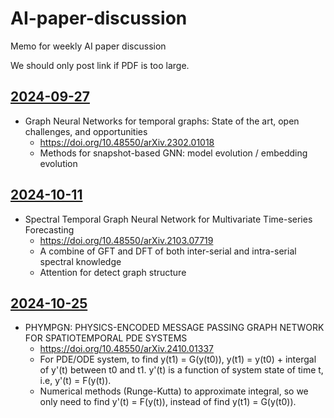 # AI-paper-discussion
Memo for weekly AI paper discussion

We should only post link if PDF is too large.

## [2024-09-27](2024-09-27)
- Graph Neural Networks for temporal graphs: State of the art, open challenges, and opportunities
    - https://doi.org/10.48550/arXiv.2302.01018
    - Methods for snapshot-based GNN: model evolution / embedding evolution



## [2024-10-11](2024-10-11)
- Spectral Temporal Graph Neural Network for Multivariate Time-series Forecasting
    - https://doi.org/10.48550/arXiv.2103.07719
    - A combine of GFT and DFT of both inter-serial and intra-serial spectral knowledge
    - Attention for detect graph structure


## [2024-10-25](2024-10-25)

- PHYMPGN: PHYSICS-ENCODED MESSAGE PASSING GRAPH NETWORK FOR SPATIOTEMPORAL PDE SYSTEMS
  - https://doi.org/10.48550/arXiv.2410.01337
  - For PDE/ODE system, to find y(t1) = G(y(t0)), y(t1) = y(t0) + intergal of y'(t) between t0 and t1. y'(t) is a function of system state of time t, i.e, y'(t) = F(y(t)).
  - Numerical methods (Runge-Kutta) to approximate integral, so we only need to find y'(t) = F(y(t)), instead of find y(t1) = G(y(t0)).